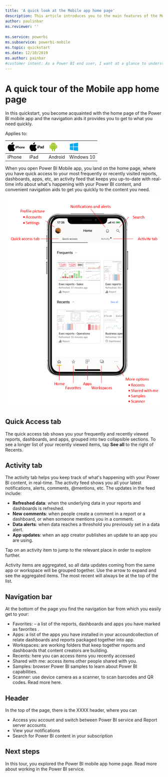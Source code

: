 ```yaml
---
title: 'A quick look at the Mobile app home page'
description: This article introduces you to the main features of the Mobile app home page.
author: paulinbar
ms.reviewer: ''

ms.service: powerbi
ms.subservice: powerbi-mobile
ms.topic: quickstart
ms.date: 12/10/2019
ms.author: painbar
#customer intent: As a Power BI end user, I want at a glance to understand how to get around the Power BI mobile app.
---
```

# A quick tour of the Mobile app home page
In this quickstart, you become acquainted with the home page of the Power BI mobile app and the navigation aids it provides you to get to what you need quickly.

Applies to:

| ![iPhone](./media/mobile-apps-quickstart-view-dashboard-report/iphone-logo-30-px.png) | ![iPad](./media/mobile-apps-quickstart-view-dashboard-report/ipad-logo-30-px.png) | ![Android](./media/mobile-apps-quickstart-view-dashboard-report/android-logo-30-px.png) | ![Windows 10 devices](./media/mobile-apps-quickstart-view-dashboard-report/win-10-logo-30-px.png) |
|:--- |:--- |:--- |:--- |
| iPhone | iPad | Android | Windows 10 |

When you open Power BI Mobile app, you land on the home page, where you have quick access to your most frequently or recently visited reports, dashboards, apps, etc, an activity feed that keeps you up-to-date with real-time info about what's happening with your Power BI content, and convenient navigation aids to get you quickly to the content you need.

![Mobile app home page](./media/mobile-apps-home-page/powerbi-mobile-app-home.png)
 
## Quick Access tab

The quick access tab shows you your frequently and recently viewed reports, dashboards, and apps, grouped into two collapsible sections. To see a longer list of your recently viewed items, tap **See all** to the right of Recents. 


## Activity tab

The activity tab helps you keep track of what's happening with your Power BI content, in real-time. The activity feed shows you all your latest notifications, alerts, comments, @mentions, etc. The updates in the feed include:
* **Refreshed data**: when the underlying data in your reports and dashboards is refreshed.
* **New comments**: when people create a comment in a report or a dashboard, or when someone mentions you in a comment.
* **Data alerts**: when data reaches a threshold you previously set in a data alert.
* **App updates**: when an app creator publishes an update to an app you are using.

Tap on an activity item to jump to the relevant place in order to explore further. 

Activity items are aggregated, so all data updates coming from the same app or workspace will be grouped together. Use the arrow to expand and see the aggregated items. The most recent will always be at the top of the list.

## Navigation bar

At the bottom of the page you find the navigation bar from which you easily get to your:
* Favorites: – a list of the reports, dashboards and apps you have marked as favorites . 
* Apps: a list of the apps you have installed in your accoundcollection of relate dashboards and reports packaged together into app.
* Workspaces: are working folders that keep together reports and dashboards that content creators are building.
* Recents:  here you can access items you recently accessed
* Shared with me: access items other people shared with you.
* Samples: browser Power BI samples to learn about Power BI capabilities.
* Scanner: use device camera as a scanner, to scan barcodes and QR codes. Read more here.

## Header

In the top of the page, there is the XXXX header, where you can
* Access you account and switch between Power BI service and Report server accounts
* View your notifications
* Search for Power BI content in your subscription

## Next steps

In this tour, you explored the Power BI mobile app home page. Read more about working in the Power BI service. 

